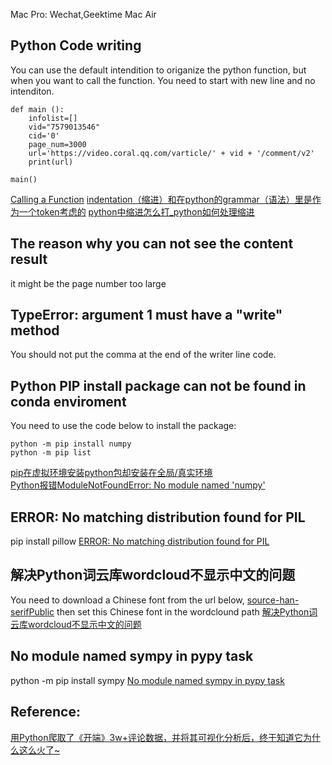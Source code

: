 Mac Pro: Wechat,Geektime
Mac Air

## Python Code writing

You can use the default intendition to origanize the python function, but 
when you want to call the function. You need to start with new line and no intenditon.
```
def main ():
    infolist=[]
    vid="7579013546"
    cid='0'
    page_num=3000
    url='https://video.coral.qq.com/varticle/' + vid + '/comment/v2'
    print(url)

main()
```
[Calling a Function](https://www.w3schools.com/python/python_functions.asp) 
[indentation（缩进）和在python的grammar（语法）里是作为一个token考虑的](https://www.zhihu.com/question/40953675)
[python中缩进怎么打_python如何处理缩进](https://blog.csdn.net/weixin_35967330/article/details/113652590?spm=1001.2101.3001.6650.13&utm_medium=distribute.pc_relevant.none-task-blog-2%7Edefault%7ECTRLIST%7ERate-14.pc_relevant_default&depth_1-utm_source=distribute.pc_relevant.none-task-blog-2%7Edefault%7ECTRLIST%7ERate-14.pc_relevant_default&utm_relevant_index=19)

## The reason why you can not see the content result

it might be the page number too large

## TypeError: argument 1 must have a "write" method

You should not put the comma at the end of the writer line code.

## Python PIP install package can not be found in conda enviroment

You need to use the code below to install the package:
```
python -m pip install numpy
python -m pip list
```
[pip在虚拟环境安装python包却安装在全局/真实环境](https://blog.csdn.net/weixin_43256057/article/details/105357133?spm=1001.2101.3001.6661.1&utm_medium=distribute.pc_relevant_t0.none-task-blog-2%7Edefault%7ECTRLIST%7ERate-1.pc_relevant_default&depth_1-utm_source=distribute.pc_relevant_t0.none-task-blog-2%7Edefault%7ECTRLIST%7ERate-1.pc_relevant_default&utm_relevant_index=1)  
[Python报错ModuleNotFoundError: No module named 'numpy'](https://blog.csdn.net/qq_39779233/article/details/103224712)    

## ERROR: No matching distribution found for PIL

pip install pillow
[ERROR: No matching distribution found for PIL](https://blog.csdn.net/qq_40574123/article/details/116499279)   

## 解决Python词云库wordcloud不显示中文的问题

You need to download a Chinese font from the url below,
[source-han-serifPublic](https://github.com/adobe-fonts/source-han-serif/tree/release#downloading-source-han-serif)
then set this Chinese font in the wordclound path
[解决Python词云库wordcloud不显示中文的问题](https://blog.csdn.net/xiemanR/article/details/72796739)

## No module named sympy in pypy task
python -m pip install sympy
[No module named sympy in pypy task](https://stackoverflow.com/questions/40333554/no-module-named-sympy-in-pypy-task)
## Reference:
[用Python爬取了《开端》3w+评论数据，并将其可视化分析后，终于知道它为什么这么火了~](https://mp.weixin.qq.com/s/Cijlflk6VLLnxvDPsomixA)